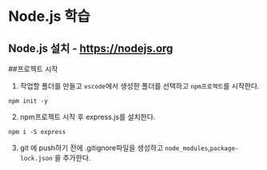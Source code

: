 # Node.js 학습
## Node.js 설치 - https://nodejs.org
##프로젝트 시작
1. 작업할 폴더를 만들고 	`vscode`에서 생성한 폴더를 선택하고 `npm프로젝트`를 시작한다.
```
npm init -y
```
2. npm프로젝트 시작 후 express.js를 설치한다.
```
npm i -S express
```
3. git 에 push하기 전에 .gitignore파일을 생성하고 `node_modules`,`package-lock.json` 을
추가한다.